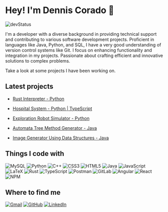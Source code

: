 # Hey! I'm Dennis Corado :wave:

![devStatus](https://img.shields.io/badge/Status-Up-brightgreen)

I'm a developer with a diverse background in providing technical support and contributing to various software development projects. Proficient in languages like Java, Python, and SQL, I have a very good understanding of version control systems like Git. I focus on enhancing functionality and integration in my projects. Passionate about crafting efficient and innovative solutions to complex problems.

Take a look at some projects I have been working on.
## Latest projects 
* [Rust Interpreter - Python](https://github.com/Dennis-Comz/DB_Rust)

* [Hospital System - Python | TypeScript](https://github.com/Dennis-Comz/IPC1_PROYECTO2_1S_2021)

* [Exploration Robot Simulator - Python]([https://github.com/Dennis-Comz/ExplorationRobot])

* [Automata Tree Method Generator - Java](https://github.com/Dennis-Comz/OLC1_PROYECTO1_1S_2022)

* [Image Generator Using Data Structures - Java](https://github.com/Dennis-Comz/EDD_FASE2_1S_2022)

## Things I code with
![MySQL](https://img.shields.io/badge/mysql-%2300f.svg?style=for-the-badge&logo=mysql&logoColor=white) ![Python](https://img.shields.io/badge/python-3670A0?style=for-the-badge&logo=python&logoColor=ffdd54) ![C++](https://img.shields.io/badge/c++-%2300599C.svg?style=for-the-badge&logo=c%2B%2B&logoColor=white) ![CSS3](https://img.shields.io/badge/css3-%231572B6.svg?style=for-the-badge&logo=css3&logoColor=white) ![HTML5](https://img.shields.io/badge/html5-%23E34F26.svg?style=for-the-badge&logo=html5&logoColor=white) ![Java](https://img.shields.io/badge/java-%23ED8B00.svg?style=for-the-badge&logo=java&logoColor=white) ![JavaScript](https://img.shields.io/badge/javascript-%23323330.svg?style=for-the-badge&logo=javascript&logoColor=%23F7DF1E) ![LaTeX](https://img.shields.io/badge/latex-%23008080.svg?style=for-the-badge&logo=latex&logoColor=white) ![Rust](https://img.shields.io/badge/rust-%23000000.svg?style=for-the-badge&logo=rust&logoColor=white) ![TypeScript](https://img.shields.io/badge/typescript-%23007ACC.svg?style=for-the-badge&logo=typescript&logoColor=white) ![Postman](https://img.shields.io/badge/Postman-FF6C37?style=for-the-badge&logo=postman&logoColor=white)  ![GitLab](https://img.shields.io/badge/gitlab-%23181717.svg?style=for-the-badge&logo=gitlab&logoColor=white) ![Angular](https://img.shields.io/badge/angular-%23DD0031.svg?style=for-the-badge&logo=angular&logoColor=white) ![React](https://img.shields.io/badge/react-%2320232a.svg?style=for-the-badge&logo=react&logoColor=%2361DAFB) ![NPM](https://img.shields.io/badge/NPM-%23000000.svg?style=for-the-badge&logo=npm&logoColor=white)

## Where to find me
[![Gmail](https://img.shields.io/badge/Gmail-D14836?style=for-the-badge&logo=gmail&logoColor=white)](mailto:dmcorado02@gmail.com)
[![GitHub](https://img.shields.io/badge/github-%23121011.svg?style=for-the-badge&logo=github&logoColor=white)](https://github.com/Dennis-Comz)
[![LinkedIn](https://img.shields.io/badge/linkedin-%230077B5.svg?style=for-the-badge&logo=linkedin&logoColor=white)](https://www.linkedin.com/in/dennis-corado-630430252)
